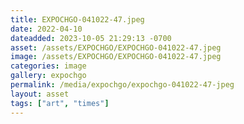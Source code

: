 ```yaml
---
title: EXPOCHGO-041022-47.jpeg
date: 2022-04-10
dateadded: 2023-10-05 21:29:13 -0700
asset: /assets/EXPOCHGO/EXPOCHGO-041022-47.jpeg
image: /assets/EXPOCHGO/EXPOCHGO-041022-47.jpeg
categories: image
gallery: expochgo
permalink: /media/expochgo/expochgo-041022-47-jpeg
layout: asset
tags: ["art", "times"]
--- 
```

